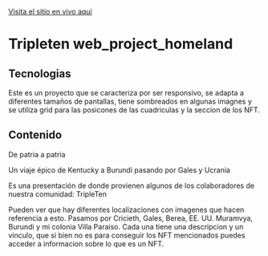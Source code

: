 [Visita el sitio en vivo aquí](https://carlogutierrezmau.github.io/web_project_homeland/index.html)

# Tripleten web_project_homeland

## Tecnologias

Este es un proyecto que se caracteriza por ser responsivo, se adapta a diferentes tamaños de pantallas, tiene sombreados en algunas imagnes y se utiliza grid para las posicones de las cuadriculas y la seccion de los NFT.

## Contenido

De patria a patria

Un viaje épico de Kentucky a Burundi pasando por Gales y Ucrania

Es una presentación de donde provienen algunos de los colaboradores de nuestra comunidad: TripleTen

Pueden ver que hay diferentes localizaciones con imagenes que hacen referencia a esto. Pasamos por Cricieth, Gales, Berea, EE. UU. Muramvya, Burundi y mi colonia Villa Paraiso. Cada una tiene una descripcion y un vinculo, que si bien no es para conseguir los NFT mencionados puedes acceder a informacion sobre lo que es un NFT.
